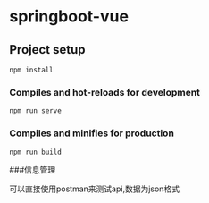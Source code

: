 # springboot-vue

## Project setup
```
npm install
```

### Compiles and hot-reloads for development
```
npm run serve
```

### Compiles and minifies for production
```
npm run build
```
###信息管理

可以直接使用postman来测试api,数据为json格式

